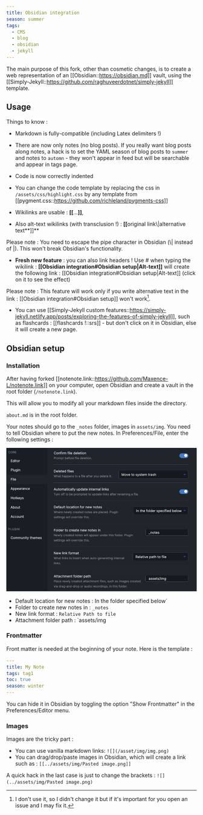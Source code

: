 ```yaml
---
title: Obsidian integration
season: summer
tags:
  - CMS
  - blog
  - obsidian
  - jekyll
---
```


The main purpose of this fork, other than cosmetic changes, is to create a web
representation of an [[Obsidian::https://obsidian.md]] vault, using the
[[Simply-Jekyll::https://github.com/raghuveerdotnet/simply-jekyll]] template.

## Usage

Things to know :

- Markdown is fully-compatible (including Latex delimiters !)

- There are now only notes (no blog posts). If you really want blog posts along
  notes, a hack is to set the YAML season of blog posts to `summer` and notes
  to `automn` - they won't appear in feed but will be searchable and appear in
  tags page.

- Code is now correctly indented

- You can change the code template by replacing the css
  in `/assets/css/highlight.css` by any template from [[pygment.css::https://github.com/richleland/pygments-css]]

- Wikilinks are usable : **[​[**​...**]]**,

- Also alt-text wikilinks (with transclusion !) :
  **[​[**​original link\\|alternative text**]]**

Please note : You need to escape the pipe character in Obsidian
(\\| instead of \|). This won't break Obsidian's functionality.

- **Fresh new feature** : you can also link headers ! Use # when typing the
  wikilink : **[​[**Obsidian integration#Obsidian setup\|Alt-text**]]** will
  create the following link : [[Obsidian integration#Obsidian setup\|Alt-text]]
  (click on it to see the effect)

Please note : This feature will work only if you write alternative text in the
link : [[Obsidian integration#Obsidian setup]] won't work[^1].

[^1]: I don't use it, so I didn't change it but if it's important for you open an issue and I may fix it.

- You can use [[Simply-Jekyll custom features::https://simply-jekyll.netlify.app/posts/exploring-the-features-of-simply-jekyll]],
  such as flashcards : [[flashcards !::srs]] - but don't click on it in Obsidian,
  else it will create a new page.

## Obsidian setup

### Installation

After having forked [[notenote.link::https://github.com/Maxence-L/notenote.link]]
on your computer, open Obsidian and create a vault in the root folder (`/notenote.link`).

This will allow you to modify all your markdown files inside the directory.

`about.md` is in the root folder.

Your notes should go to the `_notes` folder, images in `assets/img`. You need
to tell Obsidian where to put the new notes. In Preferences/File, enter the
following settings :

![](/assets/img/new%20notes%20pref.png#center)

- Default location for new notes : In the folder specified below`
- Folder to create new notes in : `_notes`
- New link format : `Relative Path to file`
- Attachment folder path : `assets/img

### Frontmatter

Front matter is needed at the beginning of your note. Here is the template :

```YAML
---
title: My Note
tags: tag1
toc: true
season: winter
---
```

You can hide it in Obsidian by toggling the option "Show Frontmatter" in the
Preferences/Editor menu.

### Images

Images are the tricky part :

- You can use vanilla markdown links: `![](/asset/img/img.png)`
- You can drag/drop/paste images in Obsidian, which will create a link such as
  : `[​[​../assets/img/Pasted image.png]]`

A quick hack in the last case is just to change the brackets
: `![](../assets/img/Pasted image.png)`
